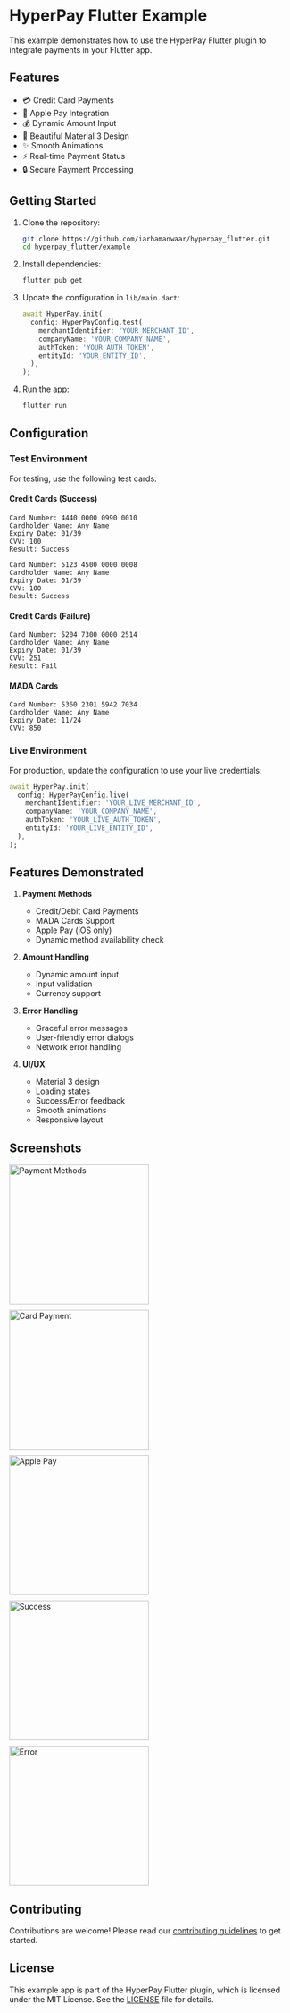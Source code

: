 # HyperPay Flutter Example

This example demonstrates how to use the HyperPay Flutter plugin to integrate payments in your Flutter app.

## Features

- 💳 Credit Card Payments
- 🍎 Apple Pay Integration
- 💰 Dynamic Amount Input
- 🎨 Beautiful Material 3 Design
- ✨ Smooth Animations
- ⚡️ Real-time Payment Status
- 🔒 Secure Payment Processing

## Getting Started

1. Clone the repository:
   ```bash
   git clone https://github.com/iarhamanwaar/hyperpay_flutter.git
   cd hyperpay_flutter/example
   ```

2. Install dependencies:
   ```bash
   flutter pub get
   ```

3. Update the configuration in `lib/main.dart`:
   ```dart
   await HyperPay.init(
     config: HyperPayConfig.test(
       merchantIdentifier: 'YOUR_MERCHANT_ID',
       companyName: 'YOUR_COMPANY_NAME',
       authToken: 'YOUR_AUTH_TOKEN',
       entityId: 'YOUR_ENTITY_ID',
     ),
   );
   ```

4. Run the app:
   ```bash
   flutter run
   ```

## Configuration

### Test Environment

For testing, use the following test cards:

#### Credit Cards (Success)
```
Card Number: 4440 0000 0990 0010
Cardholder Name: Any Name
Expiry Date: 01/39
CVV: 100
Result: Success

Card Number: 5123 4500 0000 0008
Cardholder Name: Any Name
Expiry Date: 01/39
CVV: 100
Result: Success
```

#### Credit Cards (Failure)
```
Card Number: 5204 7300 0000 2514
Cardholder Name: Any Name
Expiry Date: 01/39
CVV: 251
Result: Fail
```

#### MADA Cards
```
Card Number: 5360 2301 5942 7034
Cardholder Name: Any Name
Expiry Date: 11/24
CVV: 850
```

### Live Environment

For production, update the configuration to use your live credentials:

```dart
await HyperPay.init(
  config: HyperPayConfig.live(
    merchantIdentifier: 'YOUR_LIVE_MERCHANT_ID',
    companyName: 'YOUR_COMPANY_NAME',
    authToken: 'YOUR_LIVE_AUTH_TOKEN',
    entityId: 'YOUR_LIVE_ENTITY_ID',
  ),
);
```

## Features Demonstrated

1. **Payment Methods**
   - Credit/Debit Card Payments
   - MADA Cards Support
   - Apple Pay (iOS only)
   - Dynamic method availability check

2. **Amount Handling**
   - Dynamic amount input
   - Input validation
   - Currency support

3. **Error Handling**
   - Graceful error messages
   - User-friendly error dialogs
   - Network error handling

4. **UI/UX**
   - Material 3 design
   - Loading states
   - Success/Error feedback
   - Smooth animations
   - Responsive layout

## Screenshots

<div style="display: flex; flex-wrap: wrap; gap: 10px;">
  <img src="screenshots/payment_methods.png" width="250" alt="Payment Methods">
  <img src="screenshots/card_payment.png" width="250" alt="Card Payment">
  <img src="screenshots/apple_pay.png" width="250" alt="Apple Pay">
  <img src="screenshots/success.png" width="250" alt="Success">
  <img src="screenshots/error.png" width="250" alt="Error">
</div>

## Contributing

Contributions are welcome! Please read our [contributing guidelines](../CONTRIBUTING.md) to get started.

## License

This example app is part of the HyperPay Flutter plugin, which is licensed under the MIT License. See the [LICENSE](../LICENSE) file for details. 